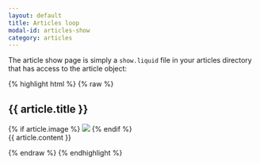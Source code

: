 ```yaml
---
layout: default
title: Articles loop
modal-id: articles-show
category: articles
---
```

The article show page is simply a ``show.liquid`` file in your articles directory that has access to the article object:

{% highlight html %}
{% raw %}

<div class="article-show">
 <h2 >{{ article.title }}</h2>
 {% if article.image %}
  <img src="{{ article.image | url_for_generic_image: "270x187" }}">
 {% endif %}
 <div class="article-content">
  {{ article.content }}
 </div>
</div>

{% endraw %}
{% endhighlight %}



